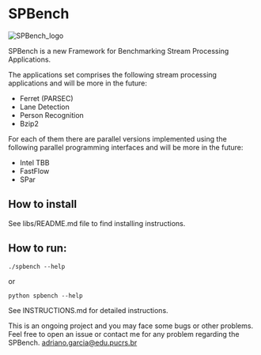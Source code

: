 # SPBench

![SPBench_logo](https://user-images.githubusercontent.com/11809226/121076611-fbef5300-c7ac-11eb-9213-5a30a284bec1.png)


SPBench is a new Framework for Benchmarking Stream Processing Applications.

The applications set comprises the following stream processing applications and will be more in the future:
 - Ferret (PARSEC)
 - Lane Detection
 - Person Recognition
 - Bzip2

For each of them there are parallel versions implemented using the following parallel programming interfaces and will be more in the future:
 - Intel TBB
 - FastFlow
 - SPar

## How to install

See libs/README.md file to find installing instructions.

## How to run:

`./spbench --help`

or

`python spbench --help`

See INSTRUCTIONS.md for detailed instructions.

This is an ongoing project and you may face some bugs or other problems.
Feel free to open an issue or contact me for any problem regarding the SPBench.
adriano.garcia@edu.pucrs.br
